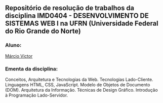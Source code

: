 ## Repositório de resolução de trabalhos da disciplina IMD0404 - DESENVOLVIMENTO DE SISTEMAS WEB I na UFRN (Universidade Federal do Rio Grande do Norte)

### Aluno:
[Márcio Victor](https://github.com/marciusvic)

### Ementa da disciplina: 
Conceitos, Arquitetura e Tecnologias da Web. Tecnologias Lado-Cliente. Linguagens HTML, CSS, JavaScript. Modelo de Objetos de Documento (DOM). Arquitetura da Informação. Técnicas de Design Gráfico. Introdução à Programação Lado-Servidor.
